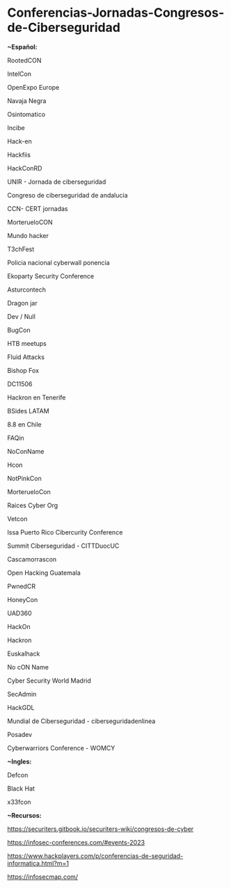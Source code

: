 # Conferencias-Jornadas-Congresos-de-Ciberseguridad


**~Español:**


RootedCON

IntelCon

OpenExpo Europe

Navaja Negra

Osintomatico

Incibe

Hack-en

Hackfiis

HackConRD

UNIR - Jornada de ciberseguridad

Congreso de ciberseguridad de andalucia

CCN- CERT jornadas

MorterueloCON

Mundo hacker

T3chFest

Policia nacional cyberwall ponencia

Ekoparty Security Conference

Asturcontech

Dragon jar

Dev / Null

BugCon

HTB meetups

Fluid Attacks

Bishop Fox

DC11506

Hackron en Tenerife

BSides LATAM

8.8 en Chile

FAQin

NoConName

Hcon

NotPinkCon

MorterueloCon

Raices Cyber Org

Vetcon

Issa Puerto Rico Cibercurity Conference

Summit Ciberseguridad - CITTDuocUC

Cascamorrascon

Open Hacking Guatemala

PwnedCR

HoneyCon

UAD360

HackOn

Hackron

Euskalhack

No cON Name

Cyber Security World Madrid

SecAdmin

HackGDL

Mundial de Ciberseguridad - ciberseguridadenlinea

Posadev

Cyberwarriors Conference - WOMCY


**~Ingles:**


Defcon

Black Hat

x33fcon


**~Recursos:**

https://securiters.gitbook.io/securiters-wiki/congresos-de-cyber

https://infosec-conferences.com/#events-2023

https://www.hackplayers.com/p/conferencias-de-seguridad-informatica.html?m=1

https://infosecmap.com/
